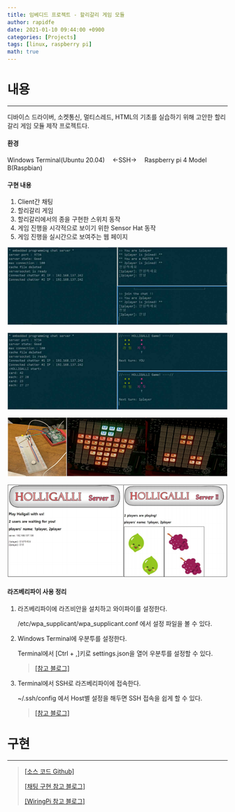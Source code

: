 ```yaml
---
title: 임베디드 프로젝트 - 할리갈리 게임 모듈
author: rapidfe
date: 2021-01-10 09:44:00 +0900
categories: [Projects]
tags: [linux, raspberry pi]
math: true
---
```




# **내용**

---

디바이스 드라이버, 소켓통신, 멀티스레드, HTML의 기초를 실습하기 위해 고안한 할리갈리 게임 모듈 제작 프로젝트다.

#### **환경**

Windows Terminal(Ubuntu 20.04) 　←SSH→　 Raspberry pi 4 Model B(Raspbian)

#### **구현 내용**

1. Client간 채팅
2. 할리갈리 게임
3. 할리갈리에서의 종을 구현한 스위치 동작
4. 게임 진행을 시각적으로 보이기 위한 Sensor Hat 동작
5. 게임 진행을 실시간으로 보여주는 웹 페이지

![cap1](/assets/img/holli1.png)

![cap2](/assets/img/holli2.png)

![cap3](/assets/img/holli3.png)

![cap3](/assets/img/holli4.png)

#### **라즈베리파이 사용 정리**

1. 라즈베리파이에 라즈비안을 설치하고 와이파이를 설정한다.

   /etc/wpa_supplicant/wpa_supplicant.conf 에서 설정 파일을 볼 수 있다.

2. Windows Terminal에 우분투를 설정한다.

   Terminal에서 [Ctrl + ,]키로 settings.json을 열어 우분투를 설정할 수 있다.

   > [[참고 블로그]](https://noooop.tistory.com/entry/Windows-Terminal-%EC%9C%88%EB%8F%84%EC%9A%B0-%ED%84%B0%EB%AF%B8%EB%84%90%EC%97%90-%EC%9A%B0%EB%B6%84%ED%88%AC-%ED%83%AD-%EC%B6%94%EA%B0%80-%ED%95%98%EA%B8%B0)

3. Terminal에서 SSH로 라즈베리파이에 접속한다.

   ~/.ssh/config 에서 Host별 설정을 해두면 SSH 접속을 쉽게 할 수 있다.
   
   > [[참고 블로그]](http://taewan.kim/post/ssh_config/)

# **구현**

---

> [[소스 코드 Github]](https://github.com/Rapidfe/MyFiles/tree/master/term)
>
> [[채팅 구현 참고 블로그]](https://good-coding.tistory.com/17)
>
> [[WiringPi 참고 블로그]](https://hoho325.tistory.com/212)